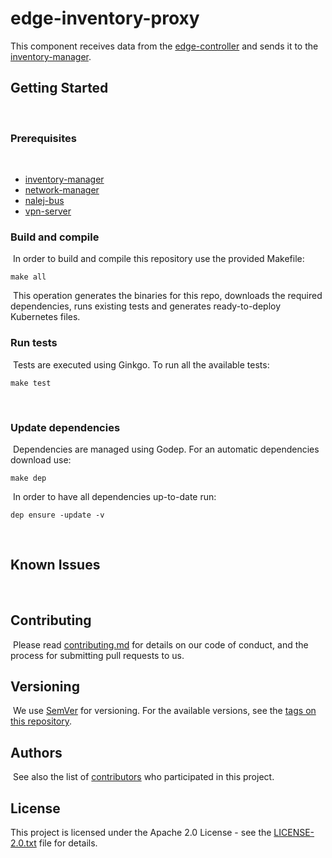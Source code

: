 # edge-inventory-proxy

This component receives data from the [edge-controller](https://github.com/nalej/edge-controller)
and sends it to the [inventory-manager](https://github.com/nalej/inventory-manager).
​
## Getting Started
​
### Prerequisites
​
* [inventory-manager](https://github.com/nalej/inventory-manager)
* [network-manager](https://github.com/nalej/network-manager)
* [nalej-bus](https://github.com/nalej/nalej-bus)
* [vpn-server](https://github.com/nalej/vpn-server)
​
### Build and compile
​
In order to build and compile this repository use the provided Makefile:
​
```shell script
make all
```
​
This operation generates the binaries for this repo, downloads the required dependencies, runs existing tests and generates ready-to-deploy Kubernetes files.
​
### Run tests
​
Tests are executed using Ginkgo. To run all the available tests:
​
```shell script
make test
```
​
### Update dependencies
​
Dependencies are managed using Godep. For an automatic dependencies download use:
​
```shell script
make dep
```
​
In order to have all dependencies up-to-date run:
​
```shell script
dep ensure -update -v
```
​
## Known Issues​
​
## Contributing
​
Please read [contributing.md](contributing.md) for details on our code of conduct, and the process for submitting pull requests to us.
​
​
## Versioning
​
We use [SemVer](http://semver.org/) for versioning. For the available versions, see the [tags on this repository](https://github.com/nalej/edge-inventory-proxy/tags). 
​
## Authors
​
See also the list of [contributors](https://github.com/nalej/edge-inventory-proxy/contributors) who participated in this project.
​
## License
This project is licensed under the Apache 2.0 License - see the [LICENSE-2.0.txt](LICENSE-2.0.txt) file for details.
